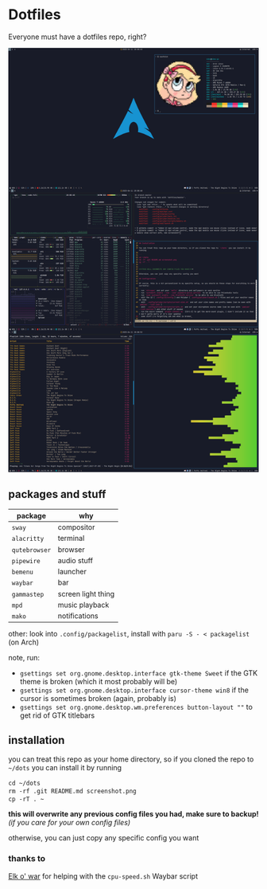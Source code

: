 # Dotfiles
Everyone must have a dotfiles repo, right?

![screenshot](https://raw.githubusercontent.com/PowerMan2206/dots/master/screenshot.png)

## packages and stuff

package       | why
--------------|------------
`sway`        | compositor
`alacritty`   | terminal
`qutebrowser` | browser
`pipewire`    | audio stuff
`bemenu`      | launcher
`waybar`      | bar
`gammastep`   | screen light thing
`mpd`         | music playback
`mako`        | notifications

other: look into `.config/packagelist`, install with `paru -S - < packagelist` (on Arch)

note, run:
- `gsettings set org.gnome.desktop.interface gtk-theme Sweet` if the GTK theme is broken (which it most probably will be)
- `gsettings set org.gnome.desktop.interface cursor-theme win8` if the cursor is sometimes broken (again, probably is)
- `gsettings set org.gnome.desktop.wm.preferences button-layout ""` to get rid of GTK titlebars

## installation

you can treat this repo as your home directory, so if you cloned the repo to `~/dots` you can install it by running

```
cd ~/dots
rm -rf .git README.md screenshot.png
cp -rT . ~
```

**this will overwrite any previous config files you had, make sure to backup!** *(if you care for your own config files)*

otherwise, you can just copy any specific config you want

### thanks to 

[Elk o' war](https://github.com/elkowar) for helping with the `cpu-speed.sh` Waybar script

